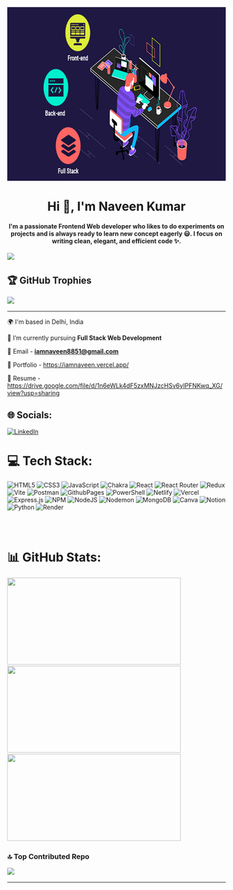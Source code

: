 <div id="header" align="center">
  <img src="https://raw.githubusercontent.com/majdimokhtar/github-images/main/rightimagemajdigithub.gif?token=GHSAT0AAAAAABUZ7SAQ6CWAJ3EWM7P3WSBUY3GNLNQ" borderRadius="50%" width="850px" height="400px"/>
</div>


<h1 align="center">Hi 👋, I'm Naveen Kumar</h1>
<h4 align="center">I'm a passionate Frontend Web developer who likes to do experiments on projects and is always ready to learn new concept eagerly 😃. I focus on writing clean, elegant, and efficient code ✨.</h4>

[![](https://visitcount.itsvg.in/api?id=iamnaveen8851&icon=0&color=0)](https://visitcount.itsvg.in)





## 🏆 GitHub Trophies
![](https://github-profile-trophy.vercel.app/?username=iamnaveen8851&theme=radical&no-frame=false&no-bg=true&margin-w=4)

---


🌍 I'm based in Delhi, India

🌱 I’m currently pursuing **Full Stack Web Development**

📧 Email - **iamnaveen8851@gmail.com**

💼 Portfolio - https://iamnaveen.vercel.app/

📄 Resume - https://drive.google.com/file/d/1n6eWLk4dF5zxMNJzcHSv6yIPFNKwq_XG/view?usp=sharing

## 🌐 Socials:
[![LinkedIn](https://img.shields.io/badge/LinkedIn-%230077B5.svg?logo=linkedin&logoColor=white)](https://linkedin.com/in/codewithnaveen)




# 💻 Tech Stack:
![HTML5](https://img.shields.io/badge/html5-%23E34F26.svg?style=for-the-badge&logo=html5&logoColor=white) ![CSS3](https://img.shields.io/badge/css3-%231572B6.svg?style=for-the-badge&logo=css3&logoColor=white) ![JavaScript](https://img.shields.io/badge/javascript-%23323330.svg?style=for-the-badge&logo=javascript&logoColor=%23F7DF1E) ![Chakra](https://img.shields.io/badge/chakra-%234ED1C5.svg?style=for-the-badge&logo=chakraui&logoColor=white) ![React](https://img.shields.io/badge/react-%2320232a.svg?style=for-the-badge&logo=react&logoColor=%2361DAFB) ![React Router](https://img.shields.io/badge/React_Router-CA4245?style=for-the-badge&logo=react-router&logoColor=white) ![Redux](https://img.shields.io/badge/redux-%23593d88.svg?style=for-the-badge&logo=redux&logoColor=white) ![Vite](https://img.shields.io/badge/vite-%23646CFF.svg?style=for-the-badge&logo=vite&logoColor=white) ![Postman](https://img.shields.io/badge/Postman-FF6C37?style=for-the-badge&logo=postman&logoColor=white)
![GithubPages](https://img.shields.io/badge/github%20pages-121013?style=for-the-badge&logo=github&logoColor=white)
![PowerShell](https://img.shields.io/badge/PowerShell-%235391FE.svg?style=for-the-badge&logo=powershell&logoColor=white) ![Netlify](https://img.shields.io/badge/netlify-%23000000.svg?style=for-the-badge&logo=netlify&logoColor=#00C7B7) ![Vercel](https://img.shields.io/badge/vercel-%23000000.svg?style=for-the-badge&logo=vercel&logoColor=white) ![Express.js](https://img.shields.io/badge/express.js-%23404d59.svg?style=for-the-badge&logo=express&logoColor=%2361DAFB) ![NPM](https://img.shields.io/badge/NPM-%23CB3837.svg?style=for-the-badge&logo=npm&logoColor=white) ![NodeJS](https://img.shields.io/badge/node.js-6DA55F?style=for-the-badge&logo=node.js&logoColor=white) ![Nodemon](https://img.shields.io/badge/NODEMON-%23323330.svg?style=for-the-badge&logo=nodemon&logoColor=%BBDEAD) ![MongoDB](https://img.shields.io/badge/MongoDB-%234ea94b.svg?style=for-the-badge&logo=mongodb&logoColor=white) ![Canva](https://img.shields.io/badge/Canva-%2300C4CC.svg?style=for-the-badge&logo=Canva&logoColor=white) ![Notion](https://img.shields.io/badge/Notion-%23000000.svg?style=for-the-badge&logo=notion&logoColor=white) ![Python](https://img.shields.io/badge/python-3670A0?style=for-the-badge&logo=python&logoColor=ffdd54) ![Render](https://img.shields.io/badge/Render-%46E3B7.svg?style=for-the-badge&logo=render&logoColor=white)

<br><br>

# 📊 GitHub Stats:
<img src="https://github-readme-stats.vercel.app/api?username=iamnaveen8851&theme=dark&hide_border=false&include_all_commits=false&count_private=false" width="400" height="200"><br/>
<img src="https://github-readme-streak-stats.herokuapp.com/?user=iamnaveen8851&theme=dark&hide_border=false" width="400" height="200"><br/>
<img src="https://github-readme-stats.vercel.app/api/top-langs/?username=iamnaveen8851&theme=dark&hide_border=false&include_all_commits=false&count_private=false&layout=compact" width="400" height="200">

### 🔝 Top Contributed Repo
![](https://github-contributor-stats.vercel.app/api?username=iamnaveen8851&limit=5&theme=dark&combine_all_yearly_contributions=true)

---


<!-- Proudly created with GPRM ( https://gprm.itsvg.in ) -->




